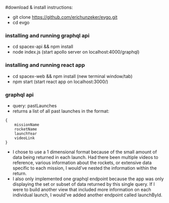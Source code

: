 #download & install instructions:

- git clone https://github.com/erichunzeker/evgo.git
- cd evgo

### installing and running graphql api
- cd spacex-api && npm install
- node index.js (start apollo server on localhost:4000/graphql)

### installing and running react app
- cd spacex-web && npm install (new terminal window/tab) 
- npm start (start react app on localhost:3000/)

### graphql api
- query: pastLaunches
- returns a list of all past launches in the format:

```
{
    missionName
    rocketName
    launchYear
    videoLink  
}
```

- I chose to use a 1 dimensional format because of the small amount of data being returned in each launch. 
Had there been multiple videos to reference, various information about the rockets, or extensive data specific to each mission, I 
would've nested the information within the return.
- I also only implemented one graphql endpoint because the app was only displaying the set or subset of data returned by this single query.
If I were to build another view that included more information on each individual launch, I would've added another endpoint called launchById. 
 